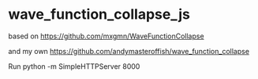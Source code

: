 # wave_function_collapse_js

based on https://github.com/mxgmn/WaveFunctionCollapse

and my own https://github.com/andymasteroffish/wave_function_collapse


Run python -m SimpleHTTPServer 8000